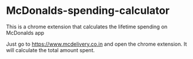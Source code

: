 # McDonalds-spending-calculator
This is a chrome extension that calculates the lifetime spending on McDonalds app

Just go to https://www.mcdelivery.co.in and open the chrome extension. It will calculate the total amount spent.
